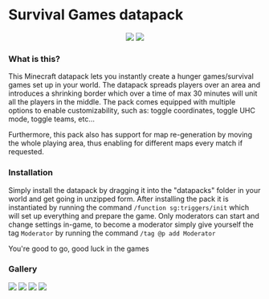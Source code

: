 # Survival Games datapack
<p align="center">
<a>
<img src="https://img.shields.io/badge/minecraft version-1.16+-%2300bcd4"></a>
<a>
<img src=https://img.shields.io/static/v1?label=Vanilla&message=Compatible&color=#009688></a>
</p>

### What is this?  
<p>
This Minecraft datapack lets you instantly create a hunger games/survival games set up in your world. The datapack spreads players over an area and introduces a shrinking border which over a time of max 30 minutes will unit all the players in the middle. The pack comes equipped with multiple options to enable customizability, such as: toggle coordinates, toggle UHC mode, toggle teams, etc... 

Furthermore, this pack also has support for map re-generation by moving the whole playing area, thus enabling for different maps every match if requested.

### Installation
Simply install the datapack by dragging it into the "datapacks" folder in your world and get going in unzipped form. After installing the pack it is instantiated by running the command `/function sg:triggers/init` which will set up everything and prepare the game. Only moderators can start and change settings in-game, to become a moderator simply give yourself the tag `Moderator` by running the command `/tag @p add Moderator`

You're good to go, good luck in the games

### Gallery
![](https://i.ibb.co/1nk67hh/2020-05-31-18-02-34.png)
![](https://i.ibb.co/6P0HgPQ/2020-05-31-18-02-52.png)
![](https://i.ibb.co/wNC80xh/2020-05-31-18-02-47.png)
![](https://i.ibb.co/GJxRZzV/2020-05-31-18-05-55.png)
</p>
